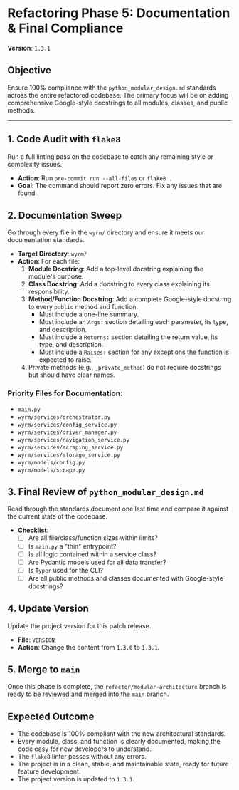 # Refactoring Phase 5: Documentation & Final Compliance
**Version**: `1.3.1`

## Objective
Ensure 100% compliance with the `python_modular_design.md` standards across the entire refactored codebase. The primary focus will be on adding comprehensive Google-style docstrings to all modules, classes, and public methods.

---

## 1. Code Audit with `flake8`
Run a full linting pass on the codebase to catch any remaining style or complexity issues.

*   **Action**: Run `pre-commit run --all-files` or `flake8 .`
*   **Goal**: The command should report zero errors. Fix any issues that are found.

## 2. Documentation Sweep
Go through every file in the `wyrm/` directory and ensure it meets our documentation standards.

*   **Target Directory**: `wyrm/`
*   **Action**: For each file:
    1.  **Module Docstring**: Add a top-level docstring explaining the module's purpose.
    2.  **Class Docstring**: Add a docstring to every class explaining its responsibility.
    3.  **Method/Function Docstring**: Add a complete Google-style docstring to every `public` method and function.
        *   Must include a one-line summary.
        *   Must include an `Args:` section detailing each parameter, its type, and description.
        *   Must include a `Returns:` section detailing the return value, its type, and description.
        *   Must include a `Raises:` section for any exceptions the function is expected to raise.
    4.  Private methods (e.g., `_private_method`) do not require docstrings but should have clear names.

### Priority Files for Documentation:
- `main.py`
- `wyrm/services/orchestrator.py`
- `wyrm/services/config_service.py`
- `wyrm/services/driver_manager.py`
- `wyrm/services/navigation_service.py`
- `wyrm/services/scraping_service.py`
- `wyrm/services/storage_service.py`
- `wyrm/models/config.py`
- `wyrm/models/scrape.py`

## 3. Final Review of `python_modular_design.md`
Read through the standards document one last time and compare it against the current state of the codebase.

*   **Checklist**:
    *   [ ] Are all file/class/function sizes within limits?
    *   [ ] Is `main.py` a "thin" entrypoint?
    *   [ ] Is all logic contained within a service class?
    *   [ ] Are Pydantic models used for all data transfer?
    *   [ ] Is `Typer` used for the CLI?
    *   [ ] Are all public methods and classes documented with Google-style docstrings?

## 4. Update Version
Update the project version for this patch release.

*   **File**: `VERSION`
*   **Action**: Change the content from `1.3.0` to `1.3.1`.

## 5. Merge to `main`
Once this phase is complete, the `refactor/modular-architecture` branch is ready to be reviewed and merged into the `main` branch.

## Expected Outcome
- The codebase is 100% compliant with the new architectural standards.
- Every module, class, and function is clearly documented, making the code easy for new developers to understand.
- The `flake8` linter passes without any errors.
- The project is in a clean, stable, and maintainable state, ready for future feature development.
- The project version is updated to `1.3.1`.
